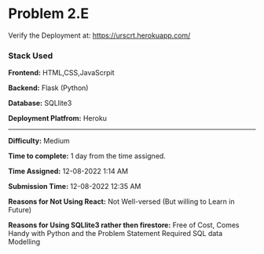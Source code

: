 # Problem 2.E

Verify the Deployment at: https://urscrt.herokuapp.com/

### Stack Used

**Frontend:** HTML,CSS,JavaScrpit

**Backend:** Flask (Python)

**Database:** SQLlite3

**Deployment Platfrom:** Heroku

---

**Difficulty:** Medium

**Time to complete:** 1 day from the time assigned.

**Time Assigned:** 12-08-2022 1:14 AM

**Submission Time:** 12-08-2022 12:35 AM

**Reasons for Not Using React:** Not Well-versed (But willing to Learn in Future)

**Reasons for Using SQLlite3 rather then firestore:** Free of Cost, Comes Handy with Python and the Problem Statement Required SQL data Modelling

